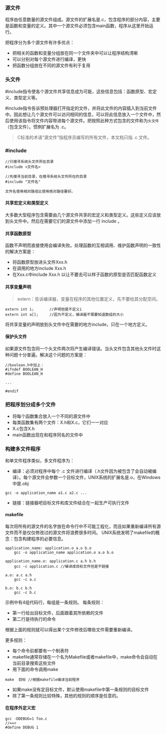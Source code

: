 <!--
author: 刘青
date: 2017-2-4
title: 编写大型程序
type: note
source: C语言程序设计：现代方法-编写大型程序
tags: 
category: clang/c_programming
status: publish
summary: 大多数程序不可能小得一个单独的文件就放得下，绝大多数情况下是多个文件组成的。
-->

### 源文件
程序由任意数量的源文件组成。源文件的扩展名是.c，包含程序的部分内容，主要是函数和变量的定义。其中一个源文件必须包含main函数，程序从这里开始运行。

把程序分为多个源文件有许多优点：
- 把相关的函数和变量分组放在同一个文件夹中可以让程序结构清晰
- 可以分别对每个源文件进行编译，更快
- 把函数分组放在不同的源文件有利于复用

### 头文件
\#include指令使各个源文件共享信息成为可能，这些信息包括：函数原型、宏定义、类型定义等。

\#include指令告诉预处理器打开指定的文件，并将此文件的内容插入到当前文件中。因此想让几个源文件可以访问相同的信息，可以将此信息放入一个文件中，然后使用该指令将文件内容带进每个源文件。把按照此种方式包含的文件称为`头文件`（包含文件）。惯例扩展名为 .c。

> C标准的术语“源文件”指程序员编写的所有文件，本文档只指 .c 文件。


### \#include
```
//只搜寻系统头文件所在目录
#include <文件名>

//先搜寻当前目录，在搜寻系统头文件所在的目录
#include "文件名"

文件名使用相对路径比使用绝对路径要好。
```

#### 共享宏定义和类型定义
大多数大型程序包含需要由几个源文件共享的宏定义和类型定义。这些定义应该放到头文件中。然后在需要它们的源文件中添加一行 include 。

#### 共享函数原型
函数不声明而直接使用会编译失败。处理函数的互相调用、维护函数声明的一致性的解决方案是：
- 将函数原型放进头文件Xxx.h
- 在调用的地方include Xxx.h
- 在Xxx.c中include Xxx.h 以让不要去可以样子函数的原型是否匹配函数定义

#### 共享变量声明
> extern：告诉编译器，变量在程序的其他位置定义，先不要给其分配空间。

```
extern int i;       //声明但是不定义i
extern int a[];     //因为不定义，编译器不需要知道数组的大小
```

将共享变量的声明放到头文件中在需要的地方include，只在一个地方定义。

#### 保护头文件
如果源文件包含同一个头文件两次将产生编译错误。当头文件包含其他头文件时这种问题十分普遍。解决这个问题的方案是：
```
//boolean.h中加上：
#ifndef BOOLEAN_H
#define BOOLEAN_H

...

#endif
```

### 把程序划分成多个文件

- 将每个函数集合放入一个不同的源文件中
- 每类函数集有两个文件：X.h和X.c，它们一一对应
- X.c包含X.h
- main函数出现在和程序同名的文件中

### 构建多文件程序
和单文件程序类似，多文件程序为：
- 编译：必须对程序中每个 .c 文件进行编译（.h文件因为被包含了会自动被编译）。每个源文件会参数一个目标文件，UNIX系统的扩展名是.o，在Windows中是.obj
```
gcc -o application_name a1.c a2.c ...
```
- 链接：链接器吧目标文件和库文件结合在一起生产可执行文件

#### makefile
每次将所有的源文件的名字放在命令行中不可能工程化，而且如果重新编译所有源文件而不是仅仅修改过的源文件将浪费很多时间。
UNIX系统发明了makefile的概念：包含构建程序的必要信息。

```
application_name: application.o a.o b.o
    gcc -o application_name application.o a.o b.o

application_name.o: application.c a.h b.h
    gcc -c application.c //编译成目标文件但是不链接

a.o: a.c a.h
    gcc -c a.c

b.o: b.c b.h
    gcc -c b.c
```

示例中有4组代码行，每组是一条规则。
每条规则：
- 第一行给出目标文件，后面跟着其所依赖的文件
- 第二行是待执行的命令

根据上面的规则就可以得出某个文件修改后哪些文件需要重新编译。

更多规则：
- 每个命令前都要有一个制表符
- makefile通常存储在一个名为Makefile或者makefile中，make命令会自动在当前目录搜索这些文件
- 用下面的命令调用make
```
make  目标 //根据makefile编译当前程序
```
- 如果make没有定目标文件，默认使用makefile中第一条规则的目标文件
- 除了第一条规则比较特殊，其他的规则的顺序是任意的。

#### 在程序外定义宏
```
gcc -DDEBUG=1 foo.c
//==>
#define DEBUG 1
```
